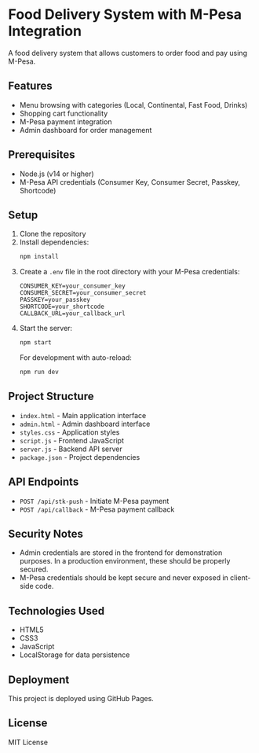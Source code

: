 # Food Delivery System with M-Pesa Integration

A food delivery system that allows customers to order food and pay using M-Pesa.

## Features

- Menu browsing with categories (Local, Continental, Fast Food, Drinks)
- Shopping cart functionality
- M-Pesa payment integration
- Admin dashboard for order management

## Prerequisites

- Node.js (v14 or higher)
- M-Pesa API credentials (Consumer Key, Consumer Secret, Passkey, Shortcode)

## Setup

1. Clone the repository
2. Install dependencies:
   ```bash
   npm install
   ```
3. Create a `.env` file in the root directory with your M-Pesa credentials:
   ```
   CONSUMER_KEY=your_consumer_key
   CONSUMER_SECRET=your_consumer_secret
   PASSKEY=your_passkey
   SHORTCODE=your_shortcode
   CALLBACK_URL=your_callback_url
   ```
4. Start the server:
   ```bash
   npm start
   ```
   For development with auto-reload:
   ```bash
   npm run dev
   ```

## Project Structure

- `index.html` - Main application interface
- `admin.html` - Admin dashboard interface
- `styles.css` - Application styles
- `script.js` - Frontend JavaScript
- `server.js` - Backend API server
- `package.json` - Project dependencies

## API Endpoints

- `POST /api/stk-push` - Initiate M-Pesa payment
- `POST /api/callback` - M-Pesa payment callback

## Security Notes

- Admin credentials are stored in the frontend for demonstration purposes. In a production environment, these should be properly secured.
- M-Pesa credentials should be kept secure and never exposed in client-side code.

## Technologies Used
- HTML5
- CSS3
- JavaScript
- LocalStorage for data persistence

## Deployment
This project is deployed using GitHub Pages.

## License
MIT License 